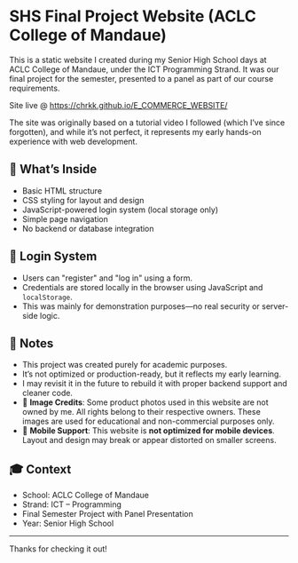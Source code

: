 # SHS Final Project Website (ACLC College of Mandaue)

This is a static website I created during my Senior High School days at ACLC College of Mandaue, under the ICT Programming Strand. It was our final project for the semester, presented to a panel as part of our course requirements.

Site live @ https://chrkk.github.io/E_COMMERCE_WEBSITE/

The site was originally based on a tutorial video I followed (which I’ve since forgotten), and while it’s not perfect, it represents my early hands-on experience with web development.

## 📁 What’s Inside
- Basic HTML structure
- CSS styling for layout and design
- JavaScript-powered login system (local storage only)
- Simple page navigation
- No backend or database integration

## 🔐 Login System
- Users can "register" and "log in" using a form.
- Credentials are stored locally in the browser using JavaScript and `localStorage`.
- This was mainly for demonstration purposes—no real security or server-side logic.

## 📝 Notes
- This project was created purely for academic purposes.
- It’s not optimized or production-ready, but it reflects my early learning.
- I may revisit it in the future to rebuild it with proper backend support and cleaner code.
- 📸 **Image Credits**: Some product photos used in this website are not owned by me. All rights belong to their respective owners. These images are used for educational and non-commercial purposes only.
- 📱 **Mobile Support**: This website is **not optimized for mobile devices**. Layout and design may break or appear distorted on smaller screens.

## 🎓 Context
- School: ACLC College of Mandaue
- Strand: ICT – Programming
- Final Semester Project with Panel Presentation
- Year: Senior High School 

---

Thanks for checking it out!
